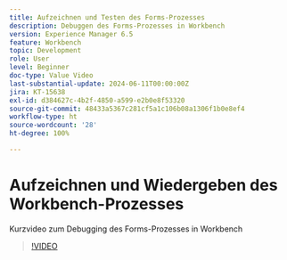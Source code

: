 ```yaml
---
title: Aufzeichnen und Testen des Forms-Prozesses
description: Debuggen des Forms-Prozesses in Workbench
version: Experience Manager 6.5
feature: Workbench
topic: Development
role: User
level: Beginner
doc-type: Value Video
last-substantial-update: 2024-06-11T00:00:00Z
jira: KT-15638
exl-id: d384627c-4b2f-4850-a599-e2b0e8f53320
source-git-commit: 48433a5367c281cf5a1c106b08a1306f1b0e8ef4
workflow-type: ht
source-wordcount: '28'
ht-degree: 100%

---
```


# Aufzeichnen und Wiedergeben des Workbench-Prozesses

Kurzvideo zum Debugging des Forms-Prozesses in Workbench

>[!VIDEO](https://video.tv.adobe.com/v/3429495/?learn=on)
